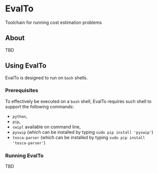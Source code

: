 # EvalTo
Toolchain for running cost estimation problems

## About

TBD

## Using EvalTo
EvalTo is designed to run on `bash` shells.

### Prerequisites
To effectively be executed on a `bash` shell, EvalTo requires such shell to support the following commands:
* `python`,
* `pip`,
* `swipl` available on command line,
* `pyswip` (which can be installed by typing `sudo pip install 'pyswip'`)
* `tosca-parser` (which can be installed by typing `sudo pip install 'tosca-parser'`)

### Running EvalTo

TBD
